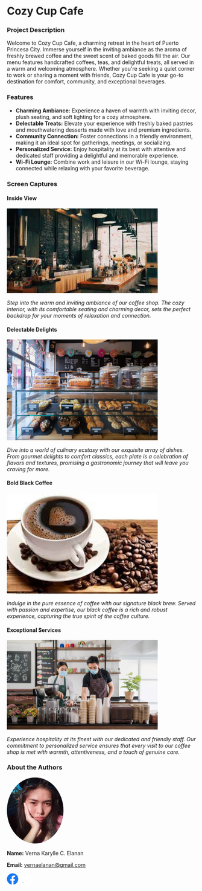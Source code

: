 # Cozy Cup Cafe

### Project Description
Welcome to Cozy Cup Cafe, a charming retreat in the heart of Puerto Princesa City. Immerse yourself in the inviting ambiance as the aroma of freshly brewed coffee and the sweet scent of baked goods fill the air. Our menu features handcrafted coffees, teas, and delightful treats, all served in a warm and welcoming atmosphere. Whether you're seeking a quiet corner to work or sharing a moment with friends, Cozy Cup Cafe is your go-to destination for comfort, community, and exceptional beverages.

### Features

- **Charming Ambiance:** Experience a haven of warmth with inviting decor, plush seating, and soft lighting for a cozy atmosphere.
- **Delectable Treats:** Elevate your experience with freshly baked pastries and mouthwatering desserts made with love and premium ingredients.
- **Community Connection:** Foster connections in a friendly environment, making it an ideal spot for gatherings, meetings, or socializing.
- **Personalized Service:** Enjoy hospitality at its best with attentive and dedicated staff providing a delightful and memorable experience.
- **Wi-Fi Lounge:** Combine work and leisure in our Wi-Fi lounge, staying connected while relaxing with your favorite beverage.




### Screen Captures
#### Inside View
<img src="inside.jpg" alt="Inside View" width="400"/>

*Step into the warm and inviting ambiance of our coffee shop. The cozy interior, with its comfortable seating and charming decor, sets the perfect backdrop for your moments of relaxation and connection.*

#### Delectable Delights
<img src="foods.jpg" alt="Foods" width="400"/>

*Dive into a world of culinary ecstasy with our exquisite array of dishes. From gourmet delights to comfort classics, each plate is a celebration of flavors and textures, promising a gastronomic journey that will leave you craving for more.*

#### Bold Black Coffee
<img src="blackcoffee.jpg" alt="Black Coffee" width="400"/>

*Indulge in the pure essence of coffee with our signature black brew. Served with passion and expertise, our black coffee is a rich and robust experience, capturing the true spirit of the coffee culture.*

#### Exceptional Services
<img src="service.jpg" alt="Service" width="400"/>

*Experience hospitality at its finest with our dedicated and friendly staff. Our commitment to personalized service ensures that every visit to our coffee shop is met with warmth, attentiveness, and a touch of genuine care.*




### About the Authors

<img src="verna.jpg" alt="Verna Karylle C." width="150" style="border-radius: 50%">

**Name:** Verna Karylle C. Elanan

**Email:** vernaelanan@gmail.com

[<img src="Facebook.png" alt="Facebook" width="30">](https://web.facebook.com/vernakharylle.elanan) 
[<img src="Github.png" alt="GitHub" width="30">](https://github.com/vernakarylle)

